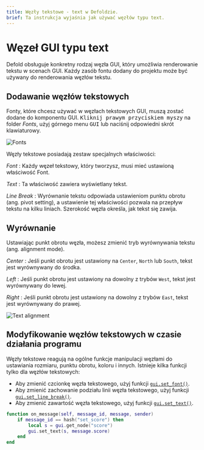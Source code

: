 ```yaml
---
title: Węzły tekstowe - text w Defoldzie.
brief: Ta instrukcja wyjaśnia jak używać węzłów typu text.
---
```


# Węzeł GUI typu text

Defold obsługuje konkretny rodzaj węzła GUI, który umożliwia renderowanie tekstu w scenach GUI. Każdy zasób fontu dodany do projektu może być używany do renderowania węzłów tekstu.

## Dodawanie węzłów tekstowych

Fonty, które chcesz używać w węzłach tekstowych GUI, muszą zostać dodane do komponentu GUI. <kbd>Kliknij prawym przyciskiem myszy</kbd> na folder *Fonts*, użyj górnego menu <kbd>GUI</kbd> lub naciśnij odpowiedni skrót klawiaturowy.

![Fonts](images/gui-text/fonts.png)

Węzły tekstowe posiadają zestaw specjalnych właściwości:

*Font*
: Każdy węzeł tekstowy, który tworzysz, musi mieć ustawioną właściwość Font.

*Text*
: Ta właściwość zawiera wyświetlany tekst.

*Line Break*
: Wyrównanie tekstu odpowiada ustawieniom punktu obrotu (ang. pivot setting), a ustawienie tej właściwości pozwala na przepływ tekstu na kilku liniach. Szerokość węzła określa, jak tekst się zawija.

## Wyrównanie

Ustawiając punkt obrotu węzła, możesz zmienić tryb wyrównywania tekstu (ang. alignment mode).

*Center*
: Jeśli punkt obrotu jest ustawiony na `Center`, `North` lub `South`, tekst jest wyrównywany do środka.

*Left*
: Jeśli punkt obrotu jest ustawiony na dowolny z trybów `West`, tekst jest wyrównywany do lewej.

*Right*
: Jeśli punkt obrotu jest ustawiony na dowolny z trybów `East`, tekst jest wyrównywany do prawej.

![Text alignment](images/gui-text/align.png)

## Modyfikowanie węzłów tekstowych w czasie działania programu

Węzły tekstowe reagują na ogólne funkcje manipulacji węzłami do ustawiania rozmiaru, punktu obrotu, koloru i innych. Istnieje kilka funkcji tylko dla węzłów tekstowych:

* Aby zmienić czcionkę węzła tekstowego, użyj funkcji [`gui.set_font()`](/ref/gui/#gui.set_font).
* Aby zmienić zachowanie podziału linii węzła tekstowego, użyj funkcji [`gui.set_line_break()`](/ref/gui/#gui.set_line_break).
* Aby zmienić zawartość węzła tekstowego, użyj funkcji [`gui.set_text()`](/ref/gui/#gui.set_text).

```lua
function on_message(self, message_id, message, sender)
    if message_id == hash("set_score") then
        local s = gui.get_node("score")
        gui.set_text(s, message.score)
    end
end
```

